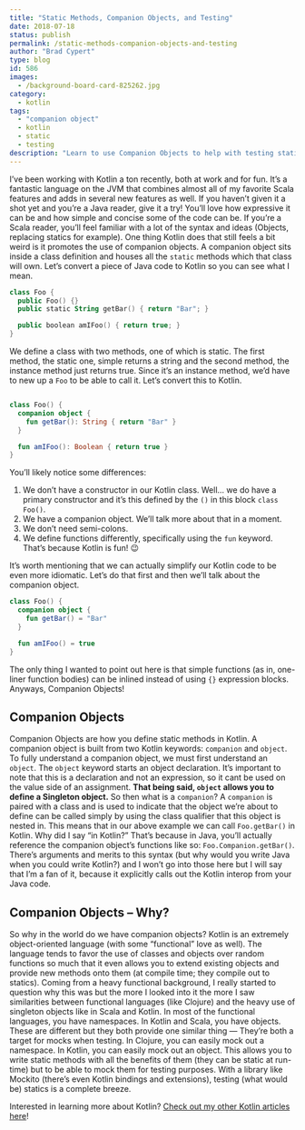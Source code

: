 ```yaml
---
title: "Static Methods, Companion Objects, and Testing"
date: 2018-07-18
status: publish
permalink: /static-methods-companion-objects-and-testing
author: "Brad Cypert"
type: blog
id: 586
images:
  - /background-board-card-825262.jpg
category:
  - kotlin
tags:
  - "companion object"
  - kotlin
  - static
  - testing
description: "Learn to use Companion Objects to help with testing static methods in Kotlin. Find out how to make the most of your companion objects!"
---
```


I’ve been working with Kotlin a ton recently, both at work and for fun. It’s a fantastic language on the JVM that combines almost all of my favorite Scala features and adds in several new features as well. If you haven’t given it a shot yet and you’re a Java reader, give it a try! You’ll love how expressive it can be and how simple and concise some of the code can be. If you’re a Scala reader, you’ll feel familiar with a lot of the syntax and ideas (Objects, replacing statics for example). One thing Kotlin does that still feels a bit weird is it promotes the use of companion objects. A companion object sits inside a class definition and houses all the `static` methods which that class will own. Let’s convert a piece of Java code to Kotlin so you can see what I mean.

```kotlin
class Foo {
  public Foo() {}
  public static String getBar() { return "Bar"; }

  public boolean amIFoo() { return true; }
}
```

We define a class with two methods, one of which is static. The first method, the static one, simple returns a string and the second method, the instance method just returns true. Since it’s an instance method, we’d have to new up a `Foo` to be able to call it. Let’s convert this to Kotlin.

```kotlin

class Foo() {
  companion object {
    fun getBar(): String { return "Bar" }
  }

  fun amIFoo(): Boolean { return true }
}

```

You’ll likely notice some differences:

1. We don’t have a constructor in our Kotlin class. Well… we do have a primary constructor and it’s this defined by the `()` in this block `class Foo()`.
2. We have a companion object. We’ll talk more about that in a moment.
3. We don’t need semi-colons.
4. We define functions differently, specifically using the `fun` keyword. That’s because Kotlin is fun! 😉

It’s worth mentioning that we can actually simplify our Kotlin code to be even more idiomatic. Let’s do that first and then we’ll talk about the companion object.

```kotlin
class Foo() {
  companion object {
    fun getBar() = "Bar"
  }

  fun amIFoo() = true
}
```

The only thing I wanted to point out here is that simple functions (as in, one-liner function bodies) can be inlined instead of using `{}` expression blocks. Anyways, Companion Objects!

## Companion Objects

Companion Objects are how you define static methods in Kotlin. A companion object is built from two Kotlin keywords: `companion` and `object`. To fully understand a companion object, we must first understand an `object`. The `object` keyword starts an object declaration. It’s important to note that this is a declaration and not an expression, so it cant be used on the value side of an assignment. **That being said, `object` allows you to define a Singleton object.** So then what is a `companion`? A `companion` is paired with a class and is used to indicate that the object we’re about to define can be called simply by using the class qualifier that this object is nested in. This means that in our above example we can call `Foo.getBar()` in Kotlin. Why did I say “in Kotlin?” That’s because in Java, you’ll actually reference the companion object’s functions like so: `Foo.Companion.getBar()`. There’s arguments and merits to this syntax (but why would you write Java when you could write Kotlin?) and I won’t go into those here but I will say that I’m a fan of it, because it explicitly calls out the Kotlin interop from your Java code.

## Companion Objects – Why?

So why in the world do we have companion objects? Kotlin is an extremely object-oriented language (with some “functional” love as well). The language tends to favor the use of classes and objects over random functions so much that it even allows you to extend existing objects and provide new methods onto them (at compile time; they compile out to statics). Coming from a heavy functional background, I really started to question why this was but the more I looked into it the more I saw similarities between functional languages (like Clojure) and the heavy use of singleton objects like in Scala and Kotlin. In most of the functional languages, you have namespaces. In Kotlin and Scala, you have objects. These are different but they both provide one similar thing — They’re both a target for mocks when testing. In Clojure, you can easily mock out a namespace. In Kotlin, you can easily mock out an object. This allows you to write static methods with all the benefits of them (they can be static at run-time) but to be able to mock them for testing purposes. With a library like Mockito (there’s even Kotlin bindings and extensions), testing (what would be) statics is a complete breeze.

Interested in learning more about Kotlin? [Check out my other Kotlin articles here](http://www.bradcypert.com/category/kotlin/)!
